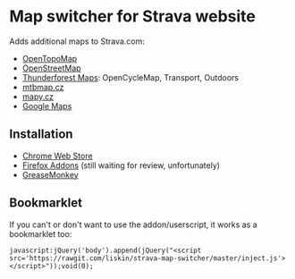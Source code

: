 # Map switcher for Strava website

Adds additional maps to Strava.com:

 - [OpenTopoMap](https://www.opentopomap.org/)
 - [OpenStreetMap](https://www.openstreetmap.org/)
 - [Thunderforest Maps](http://www.thunderforest.com/maps/): OpenCycleMap, Transport, Outdoors
 - [mtbmap.cz](http://mtbmap.cz/)
 - [mapy.cz](https://mapy.cz/)
 - [Google Maps](https://maps.google.com/)

## Installation

 - [Chrome Web Store](https://chrome.google.com/webstore/detail/strava-map-switcher/djcheclpmmkcdkjcenfamalobdenmici)
 - [Firefox Addons](https://addons.mozilla.org/cs/firefox/addon/strava-map-switcher/)
   (still waiting for review, unfortunately)
 - [GreaseMonkey](https://rawgit.com/liskin/strava-map-switcher/master/greasemonkey.user.js)

## Bookmarklet

If you can't or don't want to use the addon/userscript, it works as a bookmarklet too:

    javascript:jQuery('body').append(jQuery("<script src='https://rawgit.com/liskin/strava-map-switcher/master/inject.js'></script>"));void(0);

